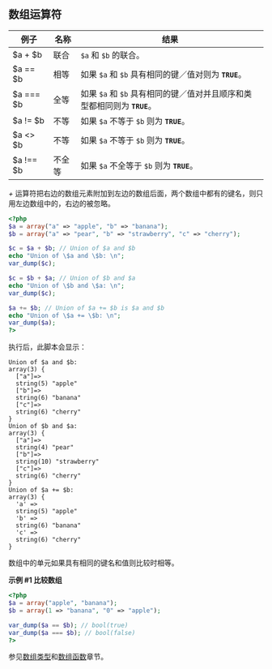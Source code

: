 数组运算符
----------

| 例子       | 名称   | 结果                                                                      |
|------------|--------|---------------------------------------------------------------------------|
| $a + $b    | 联合   | `$a` 和 `$b` 的联合。                                                     |
| $a == $b   | 相等   | 如果 `$a` 和 `$b` 具有相同的键／值对则为 **`TRUE`**。                     |
| $a === $b  | 全等   | 如果 `$a` 和 `$b` 具有相同的键／值对并且顺序和类型都相同则为 **`TRUE`**。 |
| $a != $b   | 不等   | 如果 `$a` 不等于 `$b` 则为 **`TRUE`**。                                   |
| $a \<\> $b | 不等   | 如果 `$a` 不等于 `$b` 则为 **`TRUE`**。                                   |
| $a !== $b  | 不全等 | 如果 `$a` 不全等于 `$b` 则为 **`TRUE`**。                                 |

*+*
运算符把右边的数组元素附加到左边的数组后面，两个数组中都有的键名，则只用左边数组中的，右边的被忽略。

``` php
<?php
$a = array("a" => "apple", "b" => "banana");
$b = array("a" => "pear", "b" => "strawberry", "c" => "cherry");

$c = $a + $b; // Union of $a and $b
echo "Union of \$a and \$b: \n";
var_dump($c);

$c = $b + $a; // Union of $b and $a
echo "Union of \$b and \$a: \n";
var_dump($c);

$a += $b; // Union of $a += $b is $a and $b
echo "Union of \$a += \$b: \n";
var_dump($a);
?>
```

执行后，此脚本会显示：

    Union of $a and $b:
    array(3) {
      ["a"]=>
      string(5) "apple"
      ["b"]=>
      string(6) "banana"
      ["c"]=>
      string(6) "cherry"
    }
    Union of $b and $a:
    array(3) {
      ["a"]=>
      string(4) "pear"
      ["b"]=>
      string(10) "strawberry"
      ["c"]=>
      string(6) "cherry"
    }
    Union of $a += $b:
    array(3) {
      'a' =>
      string(5) "apple"
      'b' =>
      string(6) "banana"
      'c' =>
      string(6) "cherry"
    }

数组中的单元如果具有相同的键名和值则比较时相等。

**示例 \#1 比较数组**

``` php
<?php
$a = array("apple", "banana");
$b = array(1 => "banana", "0" => "apple");

var_dump($a == $b); // bool(true)
var_dump($a === $b); // bool(false)
?>
```

参见<a href="/language/types/array.html" class="link">数组类型</a>和<a href="/ref/array.html" class="link">数组函数</a>章节。
